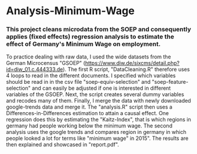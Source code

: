 # Analysis-Minimum-Wage

### This project cleans microdata from the SOEP and consequently applies (fixed effects) regression analysis to estimate the effect of Germany's Minimum Wage on employment. 

To practice dealing with raw data, I used the wide datasets from the German Microcensus "GSOEP" (https://www.diw.de/sixcms/detail.php?id=diw_01.c.444333.de). The first R script, 
"DataCleaning.R" therefore uses 4 loops to read in the different documents. I specified which variables should be read in in the csv file 
"soep-equiv-selection" and "soep-feature-selection" and can easily be adjusted if one is interested in different variables of the GSOEP. 
Next, the script creates several dummy variables and recodes many of them. Finally, I merge the data with newly downloaded google-trends data and merge it. 
The "analysis.R" script then uses a Differences-in-Differences estimation to attain a causal effect. One regression does this by estimating the 
"Kaitz-Index", that is which regions in germany had people working below the minimum wage. The second analysis uses the google trends and compares
region in germany in which people looked a lot for terms like "minimum wage" in 2015". The results are then explained and showcased in "report.pdf". 

